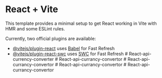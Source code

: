 # React + Vite

This template provides a minimal setup to get React working in Vite with HMR and some ESLint rules.

Currently, two official plugins are available:

- [@vitejs/plugin-react](https://github.com/vitejs/vite-plugin-react/blob/main/packages/plugin-react/README.md) uses [Babel](https://babeljs.io/) for Fast Refresh
- [@vitejs/plugin-react-swc](https://github.com/vitejs/vite-plugin-react-swc) uses [SWC](https://swc.rs/) for Fast Refresh
#   R e a c t - a p i - c u r r e n c y - c o n v e r t e r  
 #   R e a c t - a p i - c u r r a n c y - c o n v e r t o r  
 #   R e a c t - a p i - c u r r a n c y - c o n v e r t o r  
 #   R e a c t - a p i - c u r r a n c y - c o n v e r t o r  
 #   R e a c t - a p i - c u r r a n c y - c o n v e r t o r  
 